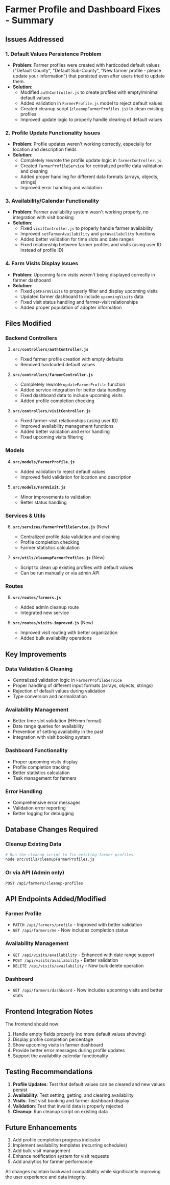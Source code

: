 # Farmer Profile and Dashboard Fixes - Summary

## Issues Addressed

### 1. **Default Values Persistence Problem**
- **Problem**: Farmer profiles were created with hardcoded default values ("Default County", "Default Sub-County", "New farmer profile - please update your information") that persisted even after users tried to update them.
- **Solution**: 
  - Modified `authController.js` to create profiles with empty/minimal default values
  - Added validation in `FarmerProfile.js` model to reject default values
  - Created cleanup script (`cleanupFarmerProfiles.js`) to clean existing profiles
  - Improved update logic to properly handle clearing of default values

### 2. **Profile Update Functionality Issues**
- **Problem**: Profile updates weren't working correctly, especially for location and description fields
- **Solution**:
  - Completely rewrote the profile update logic in `farmerController.js`
  - Created `FarmerProfileService` for centralized profile data validation and cleaning
  - Added proper handling for different data formats (arrays, objects, strings)
  - Improved error handling and validation

### 3. **Availability/Calendar Functionality**
- **Problem**: Farmer availability system wasn't working properly, no integration with visit booking
- **Solution**:
  - Fixed `visitController.js` to properly handle farmer availability
  - Improved `setFarmerAvailability` and `getAvailability` functions
  - Added better validation for time slots and date ranges
  - Fixed relationship between farmer profiles and visits (using user ID instead of profile ID)

### 4. **Farm Visits Display Issues**
- **Problem**: Upcoming farm visits weren't being displayed correctly in farmer dashboard
- **Solution**:
  - Fixed `getFarmVisits` to properly filter and display upcoming visits
  - Updated farmer dashboard to include `upcomingVisits` data
  - Fixed visit status handling and farmer-visit relationships
  - Added proper population of adopter information

## Files Modified

### Backend Controllers
1. **`src/controllers/authController.js`**
   - Fixed farmer profile creation with empty defaults
   - Removed hardcoded default values

2. **`src/controllers/farmerController.js`**
   - Completely rewrote `updateFarmerProfile` function
   - Added service integration for better data handling
   - Fixed dashboard data to include upcoming visits
   - Added profile completion checking

3. **`src/controllers/visitController.js`**
   - Fixed farmer-visit relationships (using user ID)
   - Improved availability management functions
   - Added better validation and error handling
   - Fixed upcoming visits filtering

### Models
4. **`src/models/FarmerProfile.js`**
   - Added validation to reject default values
   - Improved field validation for location and description

5. **`src/models/FarmVisit.js`**
   - Minor improvements to validation
   - Better status handling

### Services & Utils
6. **`src/services/farmerProfileService.js`** (New)
   - Centralized profile data validation and cleaning
   - Profile completion checking
   - Farmer statistics calculation

7. **`src/utils/cleanupFarmerProfiles.js`** (New)
   - Script to clean up existing profiles with default values
   - Can be run manually or via admin API

### Routes
8. **`src/routes/farmers.js`**
   - Added admin cleanup route
   - Integrated new service

9. **`src/routes/visits-improved.js`** (New)
   - Improved visit routing with better organization
   - Added bulk availability operations

## Key Improvements

### Data Validation & Cleaning
- Centralized validation logic in `FarmerProfileService`
- Proper handling of different input formats (arrays, objects, strings)
- Rejection of default values during validation
- Type conversion and normalization

### Availability Management
- Better time slot validation (HH:mm format)
- Date range queries for availability
- Prevention of setting availability in the past
- Integration with visit booking system

### Dashboard Functionality
- Proper upcoming visits display
- Profile completion tracking
- Better statistics calculation
- Task management for farmers

### Error Handling
- Comprehensive error messages
- Validation error reporting
- Better logging for debugging

## Database Changes Required

### Cleanup Existing Data
```bash
# Run the cleanup script to fix existing farmer profiles
node src/utils/cleanupFarmerProfiles.js
```

### Or via API (Admin only)
```
POST /api/farmers/cleanup-profiles
```

## API Endpoints Added/Modified

### Farmer Profile
- `PATCH /api/farmers/profile` - Improved with better validation
- `GET /api/farmers/me` - Now includes completion status

### Availability Management
- `GET /api/visits/availability` - Enhanced with date range support
- `POST /api/visits/availability` - Better validation
- `DELETE /api/visits/availability` - New bulk delete operation

### Dashboard
- `GET /api/farmers/dashboard` - Now includes upcoming visits and better stats

## Frontend Integration Notes

The frontend should now:
1. Handle empty fields properly (no more default values showing)
2. Display profile completion percentage
3. Show upcoming visits in farmer dashboard
4. Provide better error messages during profile updates
5. Support the availability calendar functionality

## Testing Recommendations

1. **Profile Updates**: Test that default values can be cleared and new values persist
2. **Availability**: Test setting, getting, and clearing availability
3. **Visits**: Test visit booking and farmer dashboard display
4. **Validation**: Test that invalid data is properly rejected
5. **Cleanup**: Run cleanup script on existing data

## Future Enhancements

1. Add profile completion progress indicator
2. Implement availability templates (recurring schedules)
3. Add bulk visit management
4. Enhance notification system for visit requests
5. Add analytics for farmer performance

All changes maintain backward compatibility while significantly improving the user experience and data integrity.